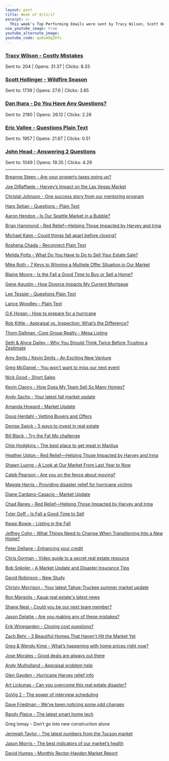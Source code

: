 ```yaml
---
layout: post
title: Week of 9/11/17
excerpt: >-
  This week's Top Performing Emails were sent by Tracy Wilson, Scott Hollinger, Dan Ihara, Eric Vallee, and John Head
use_youtube_image: true
youtube_alternate_image:
youtube_code: qo8uA9g2DYs
---
```

<h3><a href="http://p0.vresp.com/LyUnFn" target="_blank">Tracy Wilson - Costly Mistakes</a></h3>
Sent to: 204 | Opens: 31.37 | Clicks: 8.33

<h3><a href="http://p0.vresp.com/1PwtPI" target="_blank">Scott Hollinger - Wildfire Season</a></h3>
Sent to: 1739 | Opens: 27.6 | Clicks: 3.85

<h3><a href="http://p0.vresp.com/TMerq7" target="_blank">Dan Ihara - Do You Have Any Questions?</a></h3>
Sent to: 2190 | Opens: 26.12 | Clicks: 2.28

<h3><a href="http://p0.vresp.com/b3EWi1" target="_blank">Eric Vallee - Questions Plain Text</a></h3>
Sent to: 1957 | Opens: 21.67 | Clicks: 0.51

<h3><a href="http://p0.vresp.com/HBqRp6" target="_blank">John Head - Answering 2 Questions</a></h3>
Sent to: 1049 | Opens: 19.35 | Clicks: 4.29

<hr>

<a href="http://p0.vresp.com/OkHYSB" target="_blank">Breanne Steen - Are your property taxes going up?</a>

<a href="http://p0.vresp.com/pQY4MM" target="_blank">Joe DiRaffaele - Harvey’s Impact on the Las Vegas Market</a>

<a href="http://p0.vresp.com/XSMpft" target="_blank">Christal Johnson - One success story from our mentoring program</a>

<a href="http://p0.vresp.com/ESPt5M" target="_blank">Haro Setian - Questions - Plain Text</a>

<a href="http://p0.vresp.com/B6kVJO" target="_blank">Aaron Hendon - Is Our Seattle Market in a Bubble?</a>

<a href="http://p0.vresp.com/HvWXYN" target="_blank">Brian Hammond - Red Relief—Helping Those Impacted by Harvey and Irma</a>

<a href="http://p0.vresp.com/bXKER0" target="_blank">Michael Kaim - Could things fall apart before closing?</a>

<a href="http://p0.vresp.com/Lo39xA" target="_blank">Roshena Chada - Reconnect Plain Text</a>

<a href="http://p0.vresp.com/KrkEER" target="_blank">Melida Potts - What Do You Have to Do to Sell Your Estate Sale?</a>

<a href="http://p0.vresp.com/qDgADI" target="_blank">Mike Roth - 7 Keys to Winning a Multiple Offer Situation in Our Market</a>

<a href="http://p0.vresp.com/F42C0a" target="_blank">Blaine Moore - Is the Fall a Good Time to Buy or Sell a Home?</a>

<a href="http://p0.vresp.com/PJybWM" target="_blank">Gene Agustin - How Divorce Impacts My Current Mortgage</a>

<a href="http://p0.vresp.com/qGxtX4" target="_blank">Lee Tessier - Questions Plain Text</a>

<a href="http://p0.vresp.com/ijui08" target="_blank">Lance Woodley - Plain Text</a>

<a href="http://p0.vresp.com/7GHDCC" target="_blank">O.K Hogan - How to prepare for a hurricane</a>

<a href="http://p0.vresp.com/2CwVh6" target="_blank">Rob Kittle - Appraisal vs. Inspection: What’s the Difference?</a>

<a href="http://p0.vresp.com/WPscow" target="_blank">Thom Dallman -Core Group Realty - Mesa Listing</a>

<a href="http://p0.vresp.com/BMybfo" target="_blank">Seth & Alyce Dailey - Why You Should Think Twice Before Trusting a Zestimate</a>

<a href="http://p0.vresp.com/mUN162" target="_blank">Amy Smits / Kevin Smits - An Exciting New Venture</a>

<a href="http://p0.vresp.com/ba31zW" target="_blank">Greg McDaniel - 	You won’t want to miss our next event</a>

<a href="http://p0.vresp.com/1p3l3e" target="_blank">Nick Good - Short Sales</a>

<a href="http://p0.vresp.com/t8DAXM" target="_blank">Kevin Clancy - How Does My Team Sell So Many Homes?</a>

<a href="http://p0.vresp.com/6IRbx0" target="_blank">Andy Sachs - Your latest fall market update</a>

<a href="http://p0.vresp.com/2V6nMS" target="_blank">Amanda Howard - Market Update</a>

<a href="http://p0.vresp.com/yUufGa" target="_blank">Doug Herdahl - Vetting Buyers and Offers</a>

<a href="http://p0.vresp.com/WDMKZV" target="_blank">Denise Swick - 5 ways to invest in real estate</a>

<a href="http://p0.vresp.com/oeKrkD" target="_blank">Bill Black - Try the Fat Mo challenge</a>

<a href="http://p0.vresp.com/ZRYaCl" target="_blank">Chip Hodgkins - The best place to get meat in Manlius</a>

<a href="http://p0.vresp.com/dRoyqv" target="_blank">Heather Upton - Red Relief—Helping Those Impacted by Harvey and Irma</a>

<a href="http://p0.vresp.com/g3yoxW" target="_blank">Shawn Luong - A Look at Our Market From Last Year to Now</a>

<a href="http://p0.vresp.com/r6TO6B" target="_blank">Caleb Pearson -  Are you on the fence about moving?</a>

<a href="http://p0.vresp.com/Ui3qBZ" target="_blank">Maggie Harris - Providing disaster relief for hurricane victims</a>

<a href="http://p0.vresp.com/sXjOkI" target="_blank">Diane Cardano-Casacio - Market Update</a>

<a href="http://p0.vresp.com/S7apw5" target="_blank">Chad Raney - Red Relief—Helping Those Impacted by Harvey and Irma</a>

<a href="http://p0.vresp.com/iiFJcn" target="_blank">Tyler Goff - Is Fall a Good Time to Sell</a>

<a href="http://p0.vresp.com/TdIoSm" target="_blank">Kwasi Bowie - Listing in the Fall</a>

<a href="http://p0.vresp.com/eRjqVh" target="_blank">Jeffrey Cohn - What Things Need to Change When Transitioning Into a New Home?</a>

<a href="http://p0.vresp.com/skmCko" target="_blank">Peter Dellane - Enhancing your credit</a>

<a href="http://p0.vresp.com/bdnB6N" target="_blank">Chris Gorman - Video guide to a secret real estate resource</a>

<a href="http://p0.vresp.com/PYvOd0" target="_blank">Bob Sokoler - A Market Update and Disaster Insurance Tips</a>

<a href="http://p0.vresp.com/60eJ7r" target="_blank">David Robinson - New Study</a>

<a href="http://p0.vresp.com/tpfhDn" target="_blank">Christy Morrison - Your latest Tahoe-Truckee summer market update</a>

<a href="http://p0.vresp.com/thOHAo" target="_blank">Ron Margolis - Kauai real estate's latest news</a>

<a href="http://p0.vresp.com/nERiGa" target="_blank">Shane Neal - Could you be our next team member?</a>

<a href="http://p0.vresp.com/mYpVz6" target="_blank">Jason Delatte - Are you making any of these mistakes?</a>

<a href="http://p0.vresp.com/HrgIJw" target="_blank">Erik Winegarden - Closing cost questions?</a>

<a href="http://p0.vresp.com/gl9Hzr" target="_blank">Zach Behr - 3 Beautiful Homes That Haven't Hit the Market Yet</a>

<a href="http://p0.vresp.com/CrJDQn" target="_blank">Greg & Wendy Kime - What’s happening with home prices right now?</a>

<a href="http://p0.vresp.com/sy48uN" target="_blank">Jose Morales - Good deals are always out there</a>

<a href="http://p0.vresp.com/hyzDrR" target="_blank">Andy Mulholland - Appraisal problem help</a>

<a href="http://p0.vresp.com/P0DXoj" target="_blank">Glen Gayden - Hurricane Harvey relief info</a>

<a href="http://p0.vresp.com/zD6oKr" target="_blank">Art Lickunas - Can you overcome this real estate disaster?</a>

<a href="http://p0.vresp.com/i8867n" target="_blank">GoVig 2 - The power of interview scheduling</a>

<a href="http://p0.vresp.com/aJH7pl" target="_blank">Dave Friedman - We’ve been noticing some odd changes</a>

<a href="http://p0.vresp.com/pTW1gJ" target="_blank">Randy Plaice - The latest smart home tech</a>

Greg Ismay - Don’t go into new construction alone

<a href="http://p0.vresp.com/dDquCs" target="_blank">Jerimiah Taylor - The latest numbers from the Tucson market</a>

<a href="http://p0.vresp.com/bpnByh" target="_blank">Jason Morris - The best indicators of our market’s health</a>

<a href="http://p0.vresp.com/LRMVCd" target="_blank">David Humes - Monthly Rector-Hayden Market Report</a>
